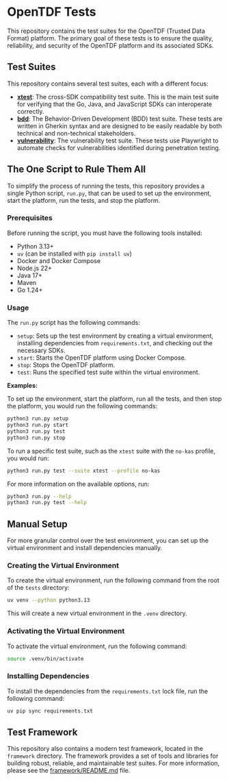 # OpenTDF Tests

This repository contains the test suites for the OpenTDF (Trusted Data Format) platform. The primary goal of these tests is to ensure the quality, reliability, and security of the OpenTDF platform and its associated SDKs.

## Test Suites

This repository contains several test suites, each with a different focus:

*   **[xtest](xtest/README.md)**: The cross-SDK compatibility test suite. This is the main test suite for verifying that the Go, Java, and JavaScript SDKs can interoperate correctly.
*   **[bdd](bdd/README.md)**: The Behavior-Driven Development (BDD) test suite. These tests are written in Gherkin syntax and are designed to be easily readable by both technical and non-technical stakeholders.
*   **[vulnerability](vulnerability/README.md)**: The vulnerability test suite. These tests use Playwright to automate checks for vulnerabilities identified during penetration testing.

## The One Script to Rule Them All

To simplify the process of running the tests, this repository provides a single Python script, `run.py`, that can be used to set up the environment, start the platform, run the tests, and stop the platform.

### Prerequisites

Before running the script, you must have the following tools installed:

*   Python 3.13+
*   `uv` (can be installed with `pip install uv`)
*   Docker and Docker Compose
*   Node.js 22+
*   Java 17+
*   Maven
*   Go 1.24+

### Usage

The `run.py` script has the following commands:

*   `setup`: Sets up the test environment by creating a virtual environment, installing dependencies from `requirements.txt`, and checking out the necessary SDKs.
*   `start`: Starts the OpenTDF platform using Docker Compose.
*   `stop`: Stops the OpenTDF platform.
*   `test`: Runs the specified test suite within the virtual environment.

**Examples:**

To set up the environment, start the platform, run all the tests, and then stop the platform, you would run the following commands:

```bash
python3 run.py setup
python3 run.py start
python3 run.py test
python3 run.py stop
```

To run a specific test suite, such as the `xtest` suite with the `no-kas` profile, you would run:

```bash
python3 run.py test --suite xtest --profile no-kas
```

For more information on the available options, run:

```bash
python3 run.py --help
python3 run.py test --help
```

## Manual Setup

For more granular control over the test environment, you can set up the virtual environment and install dependencies manually.

### Creating the Virtual Environment

To create the virtual environment, run the following command from the root of the `tests` directory:

```bash
uv venv --python python3.13
```

This will create a new virtual environment in the `.venv` directory.

### Activating the Virtual Environment

To activate the virtual environment, run the following command:

```bash
source .venv/bin/activate
```

### Installing Dependencies

To install the dependencies from the `requirements.txt` lock file, run the following command:

```bash
uv pip sync requirements.txt
```

## Test Framework

This repository also contains a modern test framework, located in the `framework` directory. The framework provides a set of tools and libraries for building robust, reliable, and maintainable test suites. For more information, please see the [framework/README.md](framework/README.md) file.
